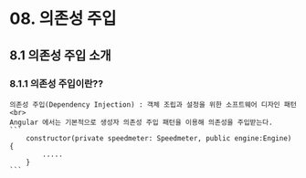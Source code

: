 # 08. 의존성 주입
## 8.1 의존성 주입 소개
### 8.1.1 의존성 주입이란??
	의존성 주입(Dependency Injection) : 객체 조립과 설정을 위한 소프트웨어 디자인 패턴<br>
	Angular 에서는 기본적으로 생성자 의존성 주입 패턴을 이용해 의존성을 주입받는다.
	```
		constructor(private speedmeter: Speedmeter, public engine:Engine) {
			.....
		}
	```
